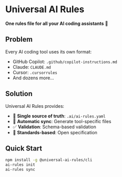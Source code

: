 # Universal AI Rules

**One rules file for all your AI coding assistants** 🤖

## Problem
Every AI coding tool uses its own format:
- GitHub Copilot: `.github/copilot-instructions.md`
- Claude: `CLAUDE.md`
- Cursor: `.cursorrules`
- And dozens more...

## Solution
Universal AI Rules provides:
- 📄 **Single source of truth**: `.ai/ai-rules.yaml`
- 🔄 **Automatic sync**: Generate tool-specific files
- ✅ **Validation**: Schema-based validation
- 🤝 **Standards-based**: Open specification

## Quick Start
```bash
npm install -g @universal-ai-rules/cli
ai-rules init
ai-rules sync
